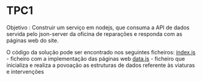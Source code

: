# TPC1

Objetivo : Construir um serviço em nodejs, que consuma a API de dados servida pelo json-server da oficina de reparações e responda com as páginas web do site.

O código da solução pode ser encontrado nos seguintes ficheiros: 
[index.js](https://github.com/filipel65/EngWeb2025/blob/main/TPC1/index.js) - ficheiro com a implementação das páginas web 
[data.js](https://github.com/filipel65/EngWeb2025/blob/main/TPC1/data.js) - ficheiro que inicializa e realiza a povoação as estruturas de dados referente às viaturas e intervenções 

